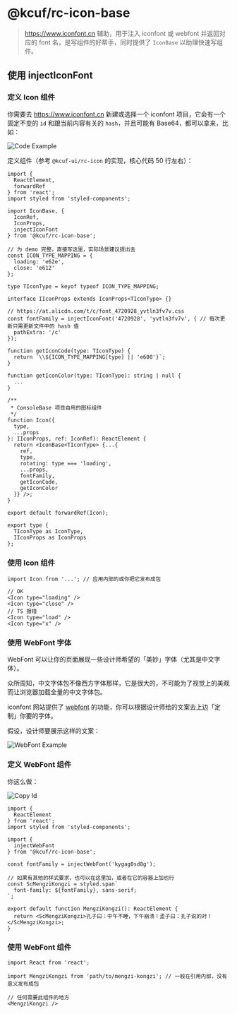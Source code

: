 # @kcuf/rc-icon-base

> <https://www.iconfont.cn> 辅助，用于注入 iconfont 或 webfont 并返回对应的 font 名，是写组件的好帮手，同时提供了 `IconBase` 以助理快速写组件。

## 使用 injectIconFont

### 定义 Icon 组件

你需要去 <https://www.iconfont.cn> 新建或选择一个 iconfont 项目，它会有一个固定不变的 `id` 和跟当前内容有关的 `hash`，并且可能有 Base64，都可以拿来，比如：

![Code Example](https://img.alicdn.com/imgextra/i3/O1CN01xQMgKp1syThmNp0Db_!!6000000005835-2-tps-1920-1048.png)

定义组件（参考 `@kcuf-ui/rc-icon` 的实现，核心代码 50 行左右）：

```tsx
import {
  ReactElement,
  forwardRef
} from 'react';
import styled from 'styled-components';

import IconBase, {
  IconRef,
  IconProps,
  injectIconFont
} from '@kcuf/rc-icon-base';

// 为 demo 完整，直接写这里，实际场景建议提出去
const ICON_TYPE_MAPPING = {
  loading: 'e62e',
  close: 'e612'
};

type TIconType = keyof typeof ICON_TYPE_MAPPING;

interface IIconProps extends IconProps<TIconType> {}

// https://at.alicdn.com/t/c/font_4720928_yvtln3fv7v.css
const fontFamily = injectIconFont('4720928', 'yvtln3fv7v', { // 每次更新只需更新文件中的 hash 值
  pathExtra: '/c'
});

function getIconCode(type: TIconType) {
  return `\\${ICON_TYPE_MAPPING[type] || 'e600'}`;
}

function getIconColor(type: TIconType): string | null {
  ...
}

/**
 * ConsoleBase 项目自用的图标组件
 */
function Icon({
  type,
  ...props
}: IIconProps, ref: IconRef): ReactElement {
  return <IconBase<TIconType> {...{
    ref,
    type,
    rotating: type === 'loading',
    ...props,
    fontFamily,
    getIconCode,
    getIconColor
  }} />;
}

export default forwardRef(Icon);

export type {
  TIconType as IconType,
  IIconProps as IconProps
};
```

### 使用 Icon 组件

```tsx
import Icon from '...'; // 应用内部的或你把它发布成包

// OK
<Icon type="loading" />
<Icon type="close" />
// TS 报错
<Icon type="load" />
<Icon type="x" />
```

### 使用 WebFont 字体

WebFont 可以让你的页面展现一些设计师希望的「美妙」字体（尤其是中文字体）。

众所周知，中文字体包不像西方字体那样，它是很大的，不可能为了视觉上的美观而让浏览器加载全量的中文字体包。

iconfont 网站提供了 [webfont](https://www.iconfont.cn/webfont) 的功能，你可以根据设计师给的文案去上边「定制」你要的字体。

假设，设计师要展示这样的文案：

![WebFont Example](https://img.alicdn.com/imgextra/i1/O1CN01KKpw4f1mkqDbsPutl_!!6000000004993-2-tps-852-82.png)

### 定义 WebFont 组件

你这么做：

![Copy Id](https://img.alicdn.com/imgextra/i2/O1CN01Ml8SDd238ggwXhb9E_!!6000000007211-2-tps-905-556.png)

```tsx
import {
  ReactElement
} from 'react';
import styled from 'styled-components';

import {
  injectWebFont
} from '@kcuf/rc-icon-base';

const fontFamily = injectWebFont('kygag0sd8g');

// 如果有其他的样式要求，也可以在这里加，或者在它的容器上加也行
const ScMengziKongzi = styled.span`
  font-family: ${fontFamily}, sans-serif;
`;

export default function MengziKongzi(): ReactElement {
  return <ScMengziKongzi>孔子曰：中午不睡，下午崩溃！孟子曰：孔子说的对！</ScMengziKongzi>;
}
```

### 使用 WebFont 组件

```tsx
import React from 'react';

import MengziKongzi from 'path/to/mengzi-kongzi'; // 一般在引用内部，没有意义发布成包

// 任何需要此组件的地方
<MengziKongzi />
```
